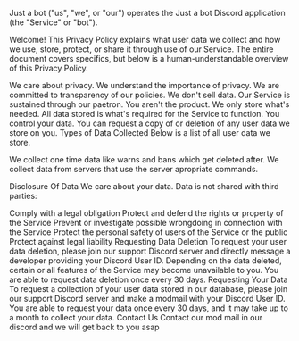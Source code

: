 Just a bot ("us", "we", or "our") operates the Just a bot Discord application (the "Service" or "bot").

Welcome!
This Privacy Policy explains what user data we collect and how we use, store, protect, or share it through use of our Service. The entire document covers specifics, but below is a human-understandable overview of this Privacy Policy.

We care about privacy. We understand the importance of privacy. We are committed to transparency of our policies.
We don't sell data. Our Service is sustained through our paetron. You aren't the product.
We only store what's needed. All data stored is what's required for the Service to function.
You control your data. You can request a copy of or deletion of any user data we store on you.
Types of Data Collected
Below is a list of all user data we store.

We collect one time data like warns and bans which get deleted after.
We collect data from servers that use the server apropriate commands.

Disclosure Of Data
We care about your data. Data is not shared with third parties:

Comply with a legal obligation
Protect and defend the rights or property of the Service
Prevent or investigate possible wrongdoing in connection with the Service
Protect the personal safety of users of the Service or the public
Protect against legal liability
Requesting Data Deletion
To request your user data deletion, please join our support Discord server and directly message a developer providing your Discord User ID. Depending on the data deleted, certain or all features of the Service may become unavailable to you. You are able to request data deletion once every 30 days.
Requesting Your Data
To request a collection of your user data stored in our database, please join our support Discord server and make a modmail with your Discord User ID. You are able to request your data once every 30 days, and it may take up to a month to collect your data.
Contact Us
Contact our mod mail in our discord and we will get back to you asap
